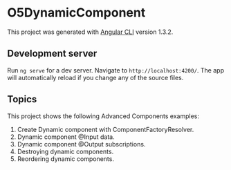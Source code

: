# O5DynamicComponent

This project was generated with [Angular CLI](https://github.com/angular/angular-cli) version 1.3.2.

## Development server

Run `ng serve` for a dev server. Navigate to `http://localhost:4200/`. The app will automatically reload if you change any of the source files.

## Topics

This project shows the following Advanced Components examples:
1. Create Dynamic component with ComponentFactoryResolver.
2. Dynamic component @Input data.
3. Dynamic component @Output subscriptions.
4. Destroying dynamic components.
5. Reordering dynamic components.
